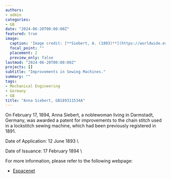 ```yaml
---
authors:
- admin
categories:
- GB
date: "2024-06-20T00:00:00Z"
featured: true
image:
  caption: 'Image credit: [**Siebert, A. (1893)**](https://worldwide.espacenet.com/patent/search?q=pn%3DGB189311534A)'
  focal_point: ""
  placement: 2
  preview_only: false
lastmod: "2024-06-20T00:00:00Z"
projects: []
subtitle: "Improvements in Sewing Machines."
summary: ""
tags:
- Mechanical Engineering
- Germany 
- GB 
title: "Anna Siebert, GB189311534A"
---
```

On February 17, 1894, Anna Siebert, a noblewoman living in Darmstadt, Germany, was awarded a patent for improvements to the chain stitch used in a lockstitch sewing machine, which had been previously registered in 1891.  

Date of Application: 12 June 1893 \\ 

Date of Issuance: 17 February 1894 \\ 

For more information, please refer to the following webpage: 

- [Espacenet](https://worldwide.espacenet.com/patent/search/family/032118496/publication/GB189311534A?q=pn%3DGB189311534A)
